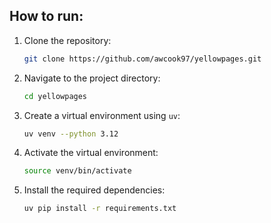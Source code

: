 ## How to run:

1. Clone the repository:
    ```sh
    git clone https://github.com/awcook97/yellowpages.git
    ```

2. Navigate to the project directory:
    ```sh
    cd yellowpages
    ```

3. Create a virtual environment using `uv`:
    ```sh
    uv venv --python 3.12
    ```

4. Activate the virtual environment:
    ```sh
    source venv/bin/activate
    ```

5. Install the required dependencies:
    ```sh
    uv pip install -r requirements.txt
    ```
